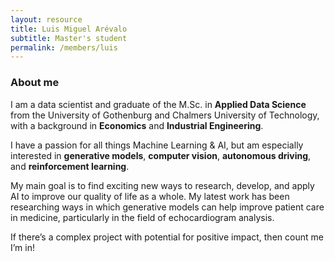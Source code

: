 ```yaml
---
layout: resource
title: Luis Miguel Arévalo
subtitle: Master's student
permalink: /members/luis
---
```


### About me

I am a data scientist and graduate of the M.Sc. in **Applied Data Science** from the University of Gothenburg and Chalmers University of Technology, with a background in **Economics** and **Industrial Engineering**.

I have a passion for all things Machine Learning & AI, but am especially interested in **generative models**, **computer vision**, **autonomous driving**, and **reinforcement learning**.

My main goal is to find exciting new ways to research, develop, and apply AI to improve our quality of life as a whole. My latest work has been researching ways in which generative models can help improve patient care in medicine, particularly in the field of echocardiogram analysis.

If there’s a complex project with potential for positive impact, then count me I’m in!

